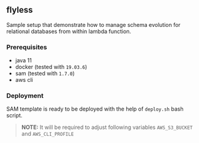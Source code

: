 ## flyless

Sample setup that demonstrate how to manage schema evolution for relational databases from within lambda function.

### Prerequisites

- java 11
- docker (tested with `19.03.6`)
- sam (tested with `1.7.0`)
- aws cli


### Deployment

SAM template is ready to be deployed with the help of `deploy.sh` bash script.

> **NOTE:** It will be required to adjust following variables `AWS_S3_BUCKET` and `AWS_CLI_PROFILE`  
